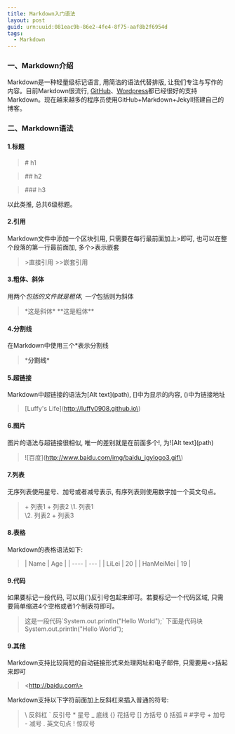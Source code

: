 ```yaml
---
title: Markdown入门语法
layout: post
guid: urn:uuid:081eac9b-86e2-4fe4-8f75-aaf8b2f6954d
tags:
  - Markdown
---
```


### 一、Markdown介绍
Markdown是一种轻量级标记语言, 用简洁的语法代替排版, 让我们专注与写作的内容。目前Markdown很流行, [GitHub](https://github.com)、[Wordpress](http://wordpress.com)都已经很好的支持Markdown。现在越来越多的程序员使用GitHub+Markdown+Jekyll搭建自己的博客。

### 二、Markdown语法

#### 1.标题

> \# h1

> \## h2

> \### h3

以此类推, 总共6级标题。

#### 2.引用

Markdown文件中添加一个区块引用, 只需要在每行最前面加上>即可, 也可以在整个段落的第一行最前面加, 多个>表示嵌套

> \>直接引用
 \>>嵌套引用

#### 3.粗体、斜体
用两个*包括的文件就是粗体, 一个*包括则为斜体

> \*这是斜体\*
 \*\*这是粗体\*\*

#### 4.分割线
在Markdown中使用三个*表示分割线

> \***分割线\***

#### 5.超链接
Markdown中超链接的语法为\[Alt text\]\(path\), \[\]中为显示的内容, \(\)中为链接地址

> \[Luffy's Life\]\(http://luffy0908.github.io\)

#### 6.图片
图片的语法与超链接很相似, 唯一的差别就是在前面多个!, 为!\[Alt text\]\(path\)

> !\[百度\]\(http://www.baidu.com/img/baidu_jgylogo3.gif\)

#### 7.列表
无序列表使用星号、加号或者减号表示, 有序列表则使用数字加一个英文句点。

> \+ 列表1
> \+ 列表2
> \1. 列表1  
> \2. 列表2
> \+ 列表3

#### 8.表格

Markdown的表格语法如下:

>  \| Name \| Age \|
>  \| \---- \| \--- \|
>  \| LiLei \| 20  \|
>  \| HanMeiMei \| 19 \|

#### 9.代码
如果要标记一段代码, 可以用(`)反引号包起来即可。若要标记一个代码区域, 只需要简单缩进4个空格或者1个制表符即可。

> 这是一段代码\`System.out.println("Hello World");\`
> 下面是代码块
    System.out.println("Hello World");

#### 9.其他
Markdown支持比较简短的自动链接形式来处理网址和电子邮件, 只需要用<>括起来即可

> \<http://baidu.com\>

Markdown支持以下字符前面加上反斜杠来插入普通的符号:

> \\ 反斜杠
 \` 反引号
 \* 星号
 \_ 底线
 \{} 花括号
 \[] 方括号
 \() 括弧
 \# #字号
 \+ 加号
 \- 减号
 \. 英文句点
 \! 惊叹号


